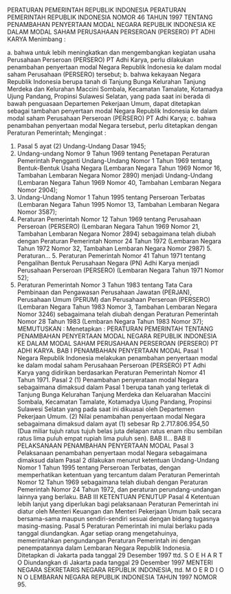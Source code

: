  PERATURAN PEMERINTAH REPUBLIK INDONESIA PERATURAN PEMERINTAH REPUBLIK INDONESIA NOMOR 46 TAHUN 1997 TENTANG PENAMBAHAN PENYERTAAN MODAL NEGARA REPUBLIK INDONESIA KE DALAM MODAL SAHAM PERUSAHAAN PERSEROAN (PERSERO) PT ADHI KARYA
Menimbang :

a. bahwa untuk lebih meningkatkan dan mengembangkan kegiatan usaha Perusahaan Perseroan (PERSERO) PT Adhi Karya, perlu dilakukan penambahan penyertaan modal Negara Republik Indonesia ke dalam modal saham Perusahaan (PERSERO) tersebut;
b. bahwa kekayaan Negara Republik Indonesia berupa tanah di Tanjung Bunga Kelurahan Tanjung Merdeka dan Kelurahan Maccini Sombala, Kecamatan Tamalate, Kotamadya Ujung Pandang, Propinsi Sulawesi Selatan, yang pada saat ini berada di bawah penguasaan Departemen Pekerjaan Umum, dapat ditetapkan sebagai tambahan penyertaan modal Negara Republik Indonesia ke dalam modal saham Perusahaan Perseroan (PERSERO) PT Adhi Karya;
c. bahwa penambahan penyertaan modal Negara tersebut, perlu ditetapkan dengan Peraturan Pemerintah;
Mengingat :

1. Pasal 5 ayat (2) Undang-Undang Dasar 1945;
2. Undang-undang Nomor 9 Tahun 1969 tentang Penetapan Peraturan Pemerintah Pengganti Undang-Undang Nomor 1 Tahun 1969 tentang Bentuk-Bentuk Usaha Negara (Lembaran Negara Tahun 1969 Nomor 16, Tambahan Lembaran Negara Nomor 2890) menjadi Undang-Undang (Lembaran Negara Tahun 1969 Nomor 40, Tambahan Lembaran Negara Nomor 2904);
3. Undang-Undang Nomor 1 Tahun 1995 tentang Perseroan Terbatas (Lembaran Negara Tahun 1995 Nomor 13, Tambahan Lembaran Negara Nomor 3587);
4. Peraturan Pemerintah Nomor 12 Tahun 1969 tentang Perusahaan Perseroan (PERSERO) (Lembaran Negara Tahun 1969 Nomor 21, Tambahan Lembaran Negara Nomor 2894) sebagaimana telah diubah dengan Peraturan Pemerintah Nomor 24 Tahun 1972 (Lembaran Negara Tahun 1972 Nomor 32, Tambahan Lembaran Negara Nomor 2987) 5. Peraturan… 5. Peraturan Pemerintah Nomor 41 Tahun 1971 tentang Pengalihan Bentuk Perusahaan Negara (PN) Adhi Karya menjadi Perusahaan Perseroan (PERSERO) (Lembaran Negara Tahun 1971 Nomor 52);
6. Peraturan Pemerintah Nomor 3 Tahun 1983 tentang Tata Cara Pembinaan dan Pengawasan Perusahaan Jawatan (PERJAN), Perusahaan Umum (PERUM) dan Perusahaan Perseroan (PERSERO) (Lembaran Negara Tahun 1983 Nomor 3, Tambahan Lembaran Negara Nomor 3246) sebagaimana telah diubah dengan Peraturan Pemerintah Nomor 28 Tahun 1983 (Lembaran Negara Tahun 1983 Nomor 37);
MEMUTUSKAN :
 Menetapkan : PERATURAN PEMERINTAH TENTANG PENAMBAHAN PENYERTAAN MODAL NEGARA REPUBLIK INDONESIA KE DALAM MODAL SAHAM PERUSAHAAN PERSEROAN (PERSERO) PT ADHI KARYA.
BAB I PENAMBAHAN PENYERTAAN MODAL
Pasal 1
Negara Republik Indonesia melakukan penambahan penyertaan modal ke dalam modal saham Perusahaan Perseroan (PERSERO) PT Adhi Karya yang didirikan berdasarkan Peraturan Pemerintah Nomor 41 Tahun 1971.
Pasal 2
(1) Penambahan penyerataan modal Negara sebagaimana dimaksud dalam Pasal 1 berupa tanah yang terletak di Tanjung Bunga Kelurahan Tanjung Merdeka dan Keluarahan Maccini Sombala, Kecamatan Tamalate, Kotamadya Ujung Pandang, Propinsi Sulawesi Selatan yang pada saat ini dikuasai oleh Departemen Pekerjaan Umum.
(2) Nilai penambahan penyertaan modal Negara sebagaimana dimaksud dalam ayat (1) sebesar Rp 2.717.806.954,50 (Dua miliar tujuh ratus tujuh belas juta delapan ratus enam ribu sembilan ratus lima puluh empat rupiah lima puluh sen). BAB II…
BAB II PELAKSANAAN PENAMBAHAN PENYERTAAN MODAL
Pasal 3
Pelaksanaan penambahan penyertaan modal Negara sebagaimana dimaksud dalam Pasal 2 dilakukan menurut ketentuan Undang-Undang Nomor 1 Tahun 1995 tentang Perseroan Terbatas, dengan memperhatikan ketentuan yang tercantum dalam Peraturan Pemerintah Nomor 12 Tahun 1969 sebagaimana telah diubah dengan Peraturan Pemerintah Nomor 24 Tahun 1972, dan peraturan perundang-undangan lainnya yang berlaku.
BAB III KETENTUAN PENUTUP
Pasal 4
Ketentuan lebih lanjut yang diperlukan bagi pelaksanaan Peraturan Pemerintah ini diatur oleh Menteri Keuangan dan Menteri Pekerjaan Umum baik secara bersama-sama maupun sendiri-sendiri sesuai dengan bidang tugasnya masing-masing.
Pasal 5
Peraturan Pemerintah ini mulai berlaku pada tanggal diundangkan.
Agar setiap orang mengetahuinya, memerintahkan pengundangan Peraturan Pemerintah ini dengan penempatannya dalam Lembaran Negara Republik Indonesia. Ditetapkan di Jakarta pada tanggal 29 Desember 1997 ttd. S O E H A R T O Diundangkan di Jakarta pada tanggal 29 Desember 1997 MENTERI NEGARA SEKRETARIS NEGARA REPUBLIK INDONESIA, ttd. M O E R D I O N O LEMBARAN NEGARA REPUBLIK INDONESIA TAHUN 1997 NOMOR 95.